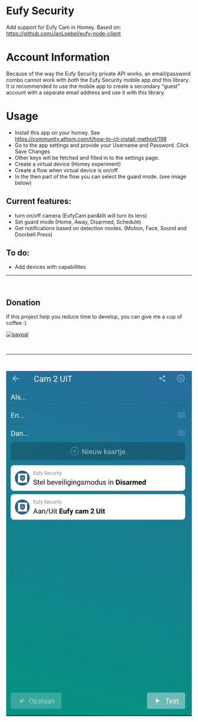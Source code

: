 # Eufy Security

Add support for Eufy Cam in Homey.
Based on: https://github.com/JanLoebel/eufy-node-client

# Account Information

Because of the way the Eufy Security private API works, an email/password combo cannot
work with _both_ the Eufy Security mobile app _and_ this library. It is recommended to
use the mobile app to create a secondary "guest" account with a separate email address
and use it with this library.

# Usage
- Install this app on your homey. See https://community.athom.com/t/how-to-cli-install-method/198
- Go to the app settings and provide your Username and Password. Click Save Changes
- Other keys will be fetched and filled in to the settings page.
- Create a virtual device (Homey experiment)
- Create a flow when virtual device is on/off
- In the then part of the flow you can select the guard mode. (see image below)

## Current features:
- turn on/off camera (EufyCam pan&tilt will turn its lens)
- Set guard mode (Home, Away, Disarmed, Schedule)
- Get notifications based on detection modes. (Motion, Face, Sound and Doorbell Press)

## To do:
- Add devices with capabillites
---
&nbsp;
## Donation
If this project help you reduce time to develop, you can give me a cup of coffee :) 

[![paypal](https://www.paypalobjects.com/en_US/NL/i/btn/btn_donateCC_LG.gif)](https://www.paypal.com/cgi-bin/webscr?cmd=_s-xclick&hosted_button_id=XFDT3CB8WK82W)

&nbsp;

---
&nbsp;

![image info](./assets/images/eufy1.jpeg)